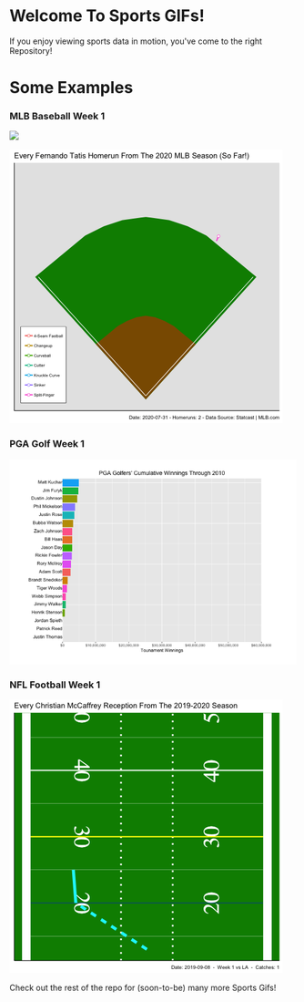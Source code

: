 # Welcome To Sports GIFs!

If you enjoy viewing sports data in motion, you've come to the right Repository!

# Some Examples

### MLB Baseball Week 1

![](https://raw.githubusercontent.com/MikeCalabro/sports-gifs/master/MLB%20Baseball/Week%201%20-%202018%20Chris%20Sale%20Strikeouts/week_1_sale_strikeout.gif)  

![](https://raw.githubusercontent.com/MikeCalabro/sports-gifs/master/MLB%20Baseball/Week%202%20-%20Fernando%20Tatis%20HRs/week_2_tatis_hr.gif)

### PGA Golf Week 1

![](https://raw.githubusercontent.com/MikeCalabro/sports-gifs/master/PGA%20Golf/Week%201%20-%202010's%20Tournament%20Winnings/week_1_pga_winnings.gif)


### NFL Football Week 1

![](https://raw.githubusercontent.com/MikeCalabro/sports-gifs/master/NFL%20Football/Week%201%20McCaffrey%20Catches/week_1_mccaffrey_catches.gif)


Check out the rest of the repo for (soon-to-be) many more Sports Gifs!

